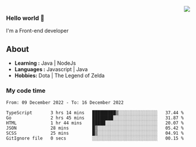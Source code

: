 <img align='right' src="https://github-readme-stats.vercel.app/api?username=jumodada&show_icons=true&theme=vue">

### Hello world 👋

I'm a Front-end developer 
    
## About
-  **Learning :** Java | NodeJs
-  **Languages :** Javascript | Java
-  **Hobbies:** Dota | The Legend of Zelda

### My code time

<!--START_SECTION:waka-->

```text
From: 09 December 2022 - To: 16 December 2022

TypeScript       3 hrs 14 mins   █████████▒░░░░░░░░░░░░░░░   37.44 %
Go               2 hrs 45 mins   ████████░░░░░░░░░░░░░░░░░   31.87 %
HTML             1 hr 44 mins    █████░░░░░░░░░░░░░░░░░░░░   20.07 %
JSON             28 mins         █▒░░░░░░░░░░░░░░░░░░░░░░░   05.42 %
SCSS             25 mins         █▒░░░░░░░░░░░░░░░░░░░░░░░   04.91 %
GitIgnore file   0 secs          ░░░░░░░░░░░░░░░░░░░░░░░░░   00.15 %
```

<!--END_SECTION:waka-->
